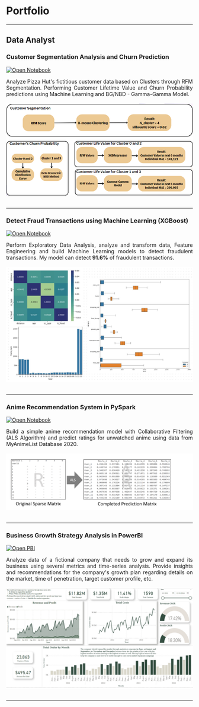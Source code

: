 # Portfolio
---
## Data Analyst

### Customer Segmentation Analysis and Churn Prediction

[![Open Notebook](https://img.shields.io/badge/Jupyter-Open_Notebook-blue?logo=Jupyter)](projects/Customer%20Segmentation%20Analysis%20and%20Churn%20Prediction.html)

<div style="text-align: justify">Analyze Pizza Hut's fictitious customer data based on Clusters through RFM Segmentation. Performing Customer Lifetime Value and Churn Probability predictions using Machine Learning and BG/NBD - Gamma-Gamma Model.
</div>
<br>
<center><img src="images/output2.png"></center>
<br>

---

### Detect Fraud Transactions using Machine Learning (XGBoost)

[![Open Notebook](https://img.shields.io/badge/Jupyter-Open_Notebook-blue?logo=Jupyter)](projects/Fraud%20Detection.html)

<div style="text-align: justify">Perform Exploratory Data Analysis, analyze and transform data, Feature Engineering and build Machine Learning models to detect fraudulent transactions. My model can detect <b>91.6%</b> of fraudulent transactions.</div>
<br>
<center><img src="images/fraud_output.jpg"></center>
<br>

---

### Anime Recommendation System in PySpark

[![Open Notebook](https://img.shields.io/badge/Jupyter-Open_Notebook-blue?logo=Jupyter)](projects/recommendation.html)

<div style="text-align: justify">Build a simple anime recommendation model with Collaborative Filtering (ALS Algorithm) and predict ratings for unwatched anime using data from MyAnimeList Database 2020.</div>
<br>
<center><img src="images/recommendation.png"></center>
<br>

---

### Business Growth Strategy Analysis in PowerBI

[![Open PBI](https://img.shields.io/badge/PowerBI-Open_PowerBI-blue?logo=Power-BI)](projects/PowerBI%20Project.pbix)

<div style="text-align: justify">Analyze data of a fictional company that needs to grow and expand its business using several metrics and time-series analysis. Provide insights and recommendations for the company's growth plan regarding details on the market, time of penetration, target customer profile, etc.</div>
<br>
<center><img src="images/powerbi_output.jpg"></center>
<br>

---

